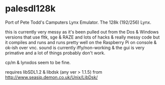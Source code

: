 palesdl128k
===========

Port of Pete Todd's Camputers Lynx Emulator. The 128k (192/256) Lynx.

this is currently very messy as it's been pulled out from the Dos & Windows versions that use
fltk, sge & RAZE and lots of hacks & really messy code but it compiles and runs and
runs pretty well on the Raspberry Pi on console & ok-ish over vnc. sound is currently
iffy/non-working & the gui is very primative and a lot of things probably don't work.

cp/m & lynxdos seem to be fine.


requires libSDL1.2 & libdsk (any ver > 1.1.5) from http://www.seasip.demon.co.uk/Unix/LibDsk/

